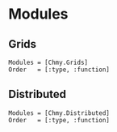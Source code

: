 # Modules

## Grids

```@autodocs
Modules = [Chmy.Grids]
Order   = [:type, :function]
```

## Distributed

```@autodocs
Modules = [Chmy.Distributed]
Order   = [:type, :function]
```
